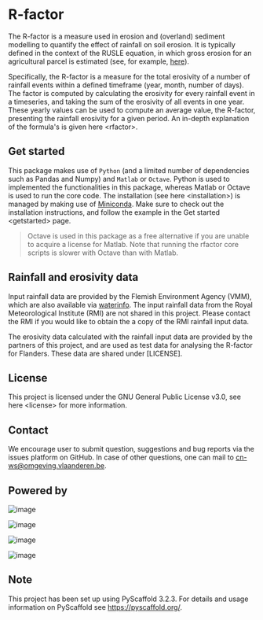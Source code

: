 R-factor
========

The R-factor is a measure used in erosion and (overland) sediment
modelling to quantify the effect of rainfall on soil erosion. It is
typically defined in the context of the RUSLE equation, in which gross
erosion for an agricultural parcel is estimated (see, for example,
[here](https://docs.fluves.net/cnws-pascal//)).

Specifically, the R-factor is a measure for the total erosivity of a
number of rainfall events within a defined timeframe (year, month,
number of days). The factor is computed by calculating the erosivity for
every rainfall event in a timeseries, and taking the sum of the
erosivity of all events in one year. These yearly values can be used to
compute an average value, the R-factor, presenting the rainfall
erosivity for a given period. An in-depth explanation of the formula's
is given here \<rfactor\>.

Get started
-----------
This package makes use of `Python` (and a limited number of dependencies
such as Pandas and Numpy) and `Matlab` or `Octave`. Python is used to
implemented the functionalities in this package, whereas Matlab or
Octave is used to run the core code. The installation (see
here \<installation\>) is managed by making use of
[Miniconda](https://docs.conda.io/en/latest/miniconda.html). Make sure
to check out the installation instructions, and follow the example in
the Get started \<getstarted\> page.

> Octave is used in this package as a free alternative if you are unable to
> acquire a license for Matlab. Note that running the rfactor core scripts
> is slower with Octave than with Matlab.


Rainfall and erosivity data
---------------------------
Input rainfall data are provided by the Flemish Environment Agency (VMM),
which are also available via [waterinfo](https://www.waterinfo.be). The
input rainfall data from the Royal Meteorological Institute
(RMI) are not shared in this project. Please contact the RMI if you would like
to obtain the a copy of the RMI rainfall input data.

The erosivity data calculated with the rainfall input data are provided by the
partners of this project, and are used as test data for analysing the R-factor
for Flanders. These data are shared under [LICENSE].

License
-------

This project is licensed under the GNU General Public License v3.0, see
here \<license\> for more information.

Contact
-------

We encourage user to submit question, suggestions and bug reports via
the issues platform on GitHub. In case of other questions, one can mail to
cn-ws@omgeving.vlaanderen.be.

Powered by
----------

![image](../docs/_static/png/DepartementOmgeving_logo.png)

![image](../docs/_static/png/KULeuven_logo.png)

![image](../docs/_static/png/VMM_logo.png)

![image](../docs/_static/png/fluves_logo.png)

Note
----

This project has been set up using PyScaffold 3.2.3. For details and
usage information on PyScaffold see <https://pyscaffold.org/>.

